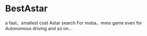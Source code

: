 # BestAstar
a fast，smallest cost Astar search For moba，mmo game even for Autonomous driving and so on...
